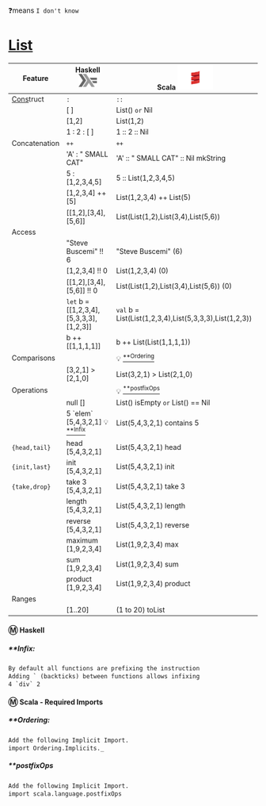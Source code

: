 ❓means `I don't know`

# [List](https://en.wikipedia.org/wiki/List_(abstract_data_type))

| Feature         | Haskell <sup><img src="../images/602px-Haskell-Logo.svg.png" width=37 height=26><img></sup>                               | Scala <img src="../images/Scala_logo.png" width=72px height=50px><img>                                                 |
|-----------------|-----------------------------------------|-------------------------------------------------------|
|  [Cons]()truct  | `:`                                     | `::`                                                  |
|                 | [ ]                                     | List() `or` Nil                                       |
|                 | [1,2]                                   | List(1,2)                                             |
|                 | 1 : 2 : [ ]                             | 1 :: 2 :: Nil                                         |
| Concatenation   |  `++`                                   | `++`                                                  |
|                 | 'A' : " SMALL CAT"                      | 'A' :: " SMALL CAT" :: Nil  mkString                  |
|                 | 5 : [1,2,3,4,5]                         | 5 :: List(1,2,3,4,5)                                  | 
|                 | [1,2,3,4] ++ [5]                        | List(1,2,3,4) ++ List(5)                              | 
|                 | [[1,2],[3,4],[5,6]]                     | List(List(1,2),List(3,4),List(5,6))                   |
| Access          |                                         |                                                       |
|                 | "Steve Buscemi" !! 6                    | "Steve Buscemi" (6)                                   |
|                 | [1,2,3,4] !! 0                          | List(1,2,3,4) (0)                                     | 
|                 | [[1,2],[3,4],[5,6]] !! 0                | List(List(1,2),List(3,4),List(5,6)) (0)               |
|                 | `let` b = [[1,2,3,4],[5,3,3,3],[1,2,3]] | `val` b = List(List(1,2,3,4),List(5,3,3,3),List(1,2,3)) |
|                 | b ++ [[1,1,1,1]]                        | b ++ List(List(1,1,1,1))                              | 
| Comparisons     |                                         | :bulb: [<sup>**Ordering</sup>](#Ordering)             |
|                 | [3,2,1] > [2,1,0]                       | List(3,2,1) > List(2,1,0)                             | 
| Operations      |                                         | :bulb: [<sup>**postfixOps</sup>](#postfixOps)         |
|                 | null []                                 | List() isEmpty `or` List() == Nil                     |
|                 | 5 \`elem\` [5,4,3,2,1] :bulb: [<sup>**Infix</sup>](#Infix) | List(5,4,3,2,1) contains 5         |
| `{head,tail}`   | head [5,4,3,2,1]                        | List(5,4,3,2,1) head                                  |
| `{init,last}`   | init [5,4,3,2,1]                        | List(5,4,3,2,1) init                                  |
| `{take,drop}`   | take 3 [5,4,3,2,1]                      | List(5,4,3,2,1) take 3                                |
|                 | length [5,4,3,2,1]                      | List(5,4,3,2,1) length                                |
|                 | reverse [5,4,3,2,1]                     | List(5,4,3,2,1) reverse                               |
|                 | maximum [1,9,2,3,4]                     | List(1,9,2,3,4) max                                   |
|                 | sum [1,9,2,3,4]                         | List(1,9,2,3,4) sum                                   |
|                 | product [1,9,2,3,4]                     | List(1,9,2,3,4) product                               |
| Ranges          |                                         |                                                       |
|                 | [1..20]                                 | (1 to 20) toList                                      |


#### :m: Haskell 

##### **Infix: 
    By default all functions are prefixing the instruction
    Adding ` (backticks) between functions allows infixing
    4 `div` 2

#### :m: Scala - Required Imports

##### **Ordering: 
    Add the following Implicit Import.
    import Ordering.Implicits._
    
##### **postfixOps
    Add the following Implicit Import.
    import scala.language.postfixOps

